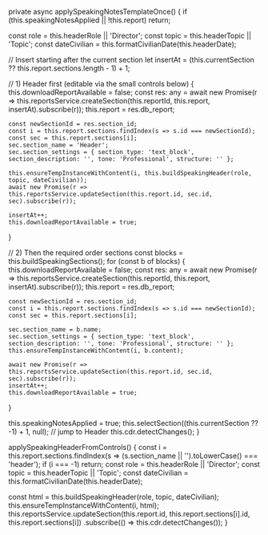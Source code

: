 private async applySpeakingNotesTemplateOnce() {
  if (this.speakingNotesApplied || !this.report) return;

  const role = this.headerRole || 'Director';
  const topic = this.headerTopic || 'Topic';
  const dateCivilian = this.formatCivilianDate(this.headerDate);

  // Insert starting after the current section
  let insertAt = (this.currentSection ?? this.report.sections.length - 1) + 1;

  // 1) Header first (editable via the small controls below)
  {
    this.downloadReportAvailable = false;
    const res: any = await new Promise(r => this.reportsService.createSection(this.reportId, this.report, insertAt).subscribe(r));
    this.report = res.db_report;

    const newSectionId = res.section_id;
    const i = this.report.sections.findIndex(s => s.id === newSectionId);
    const sec = this.report.sections[i];
    sec.section_name = 'Header';
    sec.section_settings = { section_type: 'text_block', section_description: '', tone: 'Professional', structure: '' };

    this.ensureTempInstanceWithContent(i, this.buildSpeakingHeader(role, topic, dateCivilian));
    await new Promise(r => this.reportsService.updateSection(this.report.id, sec.id, sec).subscribe(r));

    insertAt++;
    this.downloadReportAvailable = true;
  }

  // 2) Then the required order sections
  const blocks = this.buildSpeakingSections();
  for (const b of blocks) {
    this.downloadReportAvailable = false;
    const res: any = await new Promise(r => this.reportsService.createSection(this.reportId, this.report, insertAt).subscribe(r));
    this.report = res.db_report;

    const newSectionId = res.section_id;
    const i = this.report.sections.findIndex(s => s.id === newSectionId);
    const sec = this.report.sections[i];

    sec.section_name = b.name;
    sec.section_settings = { section_type: 'text_block', section_description: '', tone: 'Professional', structure: '' };
    this.ensureTempInstanceWithContent(i, b.content);

    await new Promise(r => this.reportsService.updateSection(this.report.id, sec.id, sec).subscribe(r));
    insertAt++;
    this.downloadReportAvailable = true;
  }

  this.speakingNotesApplied = true;
  this.selectSection((this.currentSection ?? -1) + 1, null); // jump to Header
  this.cdr.detectChanges();
}

applySpeakingHeaderFromControls() {
  const i = this.report.sections.findIndex(s => (s.section_name || '').toLowerCase() === 'header');
  if (i === -1) return;
  const role = this.headerRole || 'Director';
  const topic = this.headerTopic || 'Topic';
  const dateCivilian = this.formatCivilianDate(this.headerDate);

  const html = this.buildSpeakingHeader(role, topic, dateCivilian);
  this.ensureTempInstanceWithContent(i, html);
  this.reportsService.updateSection(this.report.id, this.report.sections[i].id, this.report.sections[i])
    .subscribe(() => this.cdr.detectChanges());
}

